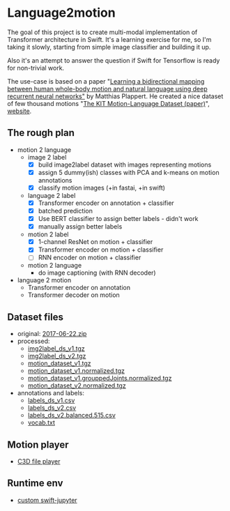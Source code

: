 # Language2motion

The goal of this project is to create multi-modal implementation of Transformer architecture in Swift. It's a learning exercise for me, so I'm taking it slowly, starting from simple image classifier and building it up.

Also it's an attempt to answer the question if Swift for Tensorflow is ready for non-trivial work.

The use-case is based on a paper "[Learning a bidirectional mapping between human whole-body motion and natural language using deep recurrent neural networks"](https://arxiv.org/abs/1705.06400) by Matthias Plappert. He created a nice dataset of few thousand motions "[The KIT Motion-Language Dataset (paper)](https://arxiv.org/abs/1607.03827)", [website](https://motion-annotation.humanoids.kit.edu/dataset/).

## The rough plan
- motion 2 language
  - image 2 label
    - [x] build image2label dataset with images representing motions
    - [x] assign 5 dummy(ish) classes with PCA and k-means on motion annotations
    - [x] classify motion images (+in fastai, +in swift)
  - language 2 label
    - [x] Transformer encoder on annotation + classifier
    - [x] batched prediction
    - [x] Use BERT classifier to assign better labels - didn't work
    - [x] manually assign better labels
  - motion 2 label
    - [x] 1-channel ResNet on motion + classifier
    - [x] Transformer encoder on motion + classifier
    - [ ] RNN encoder on motion + classifier
  - motion 2 language
    - do image captioning (with RNN decoder)
- language 2 motion
  - Transformer encoder on annotation
  - Transformer decoder on motion

## Dataset files
* original: [2017-06-22.zip](https://motion-annotation.humanoids.kit.edu/downloads/4/)
* processed: 
  * [img2label_ds_v1.tgz](https://github.com/wojtekcz/language2motion/releases/download/v0.1.0/img2label_ds_v1.tgz)
  * [img2label_ds_v2.tgz](https://github.com/wojtekcz/language2motion/releases/download/v0.1.0/img2label_ds_v2.tgz)
  * [motion_dataset_v1.tgz](https://github.com/wojtekcz/language2motion/releases/download/v0.1.0/motion_dataset_v1.tgz)
  * [motion_dataset_v1.normalized.tgz](https://github.com/wojtekcz/language2motion/releases/download/v0.1.0/motion_dataset_v1.normalized.tgz)
  * [motion_dataset_v1.grouppedJoints.normalized.tgz](https://github.com/wojtekcz/language2motion/releases/download/v0.1.0/motion_dataset_v1.grouppedJoints.normalized.tgz)
  * [motion_dataset_v2.normalized.tgz](https://github.com/wojtekcz/language2motion/releases/download/v0.1.0/motion_dataset_v2.normalized.tgz)
* annotations and labels: 
  * [labels_ds_v1.csv](https://github.com/wojtekcz/language2motion/releases/download/v0.1.0/labels_ds_v1.csv)
  * [labels_ds_v2.csv](https://github.com/wojtekcz/language2motion/releases/download/v0.1.0/labels_ds_v2.csv)
  * [labels_ds_v2.balanced.515.csv](https://github.com/wojtekcz/language2motion/releases/download/v0.1.0/labels_ds_v2.balanced.515.csv)
  * [vocab.txt](https://github.com/wojtekcz/language2motion/releases/download/v0.1.0/vocab.txt)


## Motion player
* [C3D file player](http://biomechanical-toolkit.github.io/mokka/index.html)

## Runtime env
* [custom swift-jupyter](https://github.com/wojtekcz/swift-jupyter/tree/language2motion)
